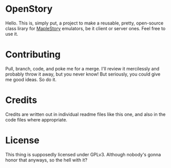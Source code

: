 # OpenStory

Hello. This is, simply put, a project to make a reusable, pretty, open-source class lirary for [MapleStory](http://www.maplestory.com/ "MapleStory global home page") emulators, be it client or server ones. Feel free to use it.

# Contributing

Pull, branch, code, and poke me for a merge. I'll review it mercilessly and probably throw it away, but you never know!
But seriously, you could give me good ideas. So do it.

# Credits

Credits are written out in individual readme files like this one, and also in the code files where appropriate.

# License

This thing is supposedly licensed under GPLv3. Although nobody's gonna honor that anyways, so the hell with it?